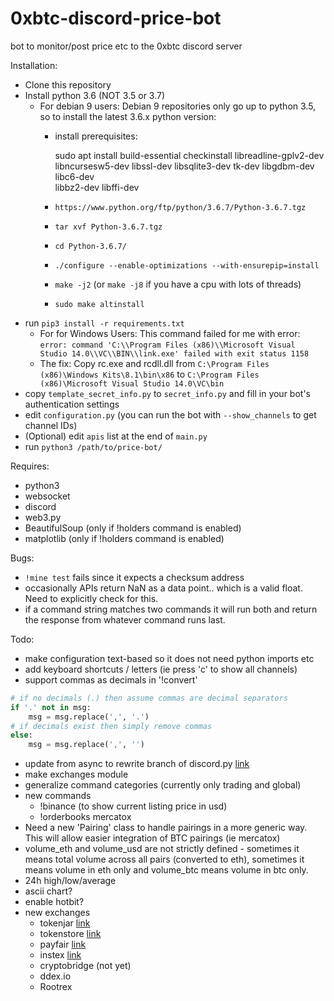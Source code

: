 # 0xbtc-discord-price-bot
bot to monitor/post price etc to the 0xbtc discord server

Installation:

 - Clone this repository
 - Install python 3.6 (NOT 3.5 or 3.7)
   - For debian 9 users: Debian 9 repositories only go up to python 3.5, so to
     install the latest 3.6.x python version:
     - install prerequisites:

         sudo apt install build-essential checkinstall libreadline-gplv2-dev \
         libncursesw5-dev libssl-dev libsqlite3-dev tk-dev libgdbm-dev libc6-dev \
         libbz2-dev libffi-dev

     - `https://www.python.org/ftp/python/3.6.7/Python-3.6.7.tgz`
     - `tar xvf Python-3.6.7.tgz`
     - `cd Python-3.6.7/`
     - `./configure --enable-optimizations --with-ensurepip=install`
     - `make -j2` (or `make -j8` if you have a cpu with lots of threads)
     - `sudo make altinstall`
 - run `pip3 install -r requirements.txt`
   - For for Windows Users: This command failed for me with error:
   `error: command 'C:\\Program Files (x86)\\Microsoft Visual Studio 14.0\\VC\\BIN\\link.exe' failed with exit status 1158`
   - The fix: Copy rc.exe and rcdll.dll from `C:\Program Files (x86)\Windows Kits\8.1\bin\x86` to `C:\Program Files (x86)\Microsoft Visual Studio 14.0\VC\bin`
 - copy `template_secret_info.py` to `secret_info.py` and fill in your bot's authentication settings
 - edit `configuration.py` (you can run the bot with `--show_channels` to get channel IDs)
 - (Optional) edit `apis` list at the end of `main.py`
 - run `python3 /path/to/price-bot/`


Requires:
 - python3
 - websocket
 - discord
 - web3.py
 - BeautifulSoup (only if !holders command is enabled)
 - matplotlib (only if !holders command is enabled)

Bugs:
 - `!mine test` fails since it expects a checksum address
 - occasionally APIs return NaN as a data point.. which is a valid float. Need
   to explicitly check for this.
 - if a command string matches two commands it will run both and return
   the response from whatever command runs last.

Todo:
 - make configuration text-based so it does not need python imports etc
 - add keyboard shortcuts / letters (ie press 'c' to show all channels)
 - support commas as decimals in '!convert'
 
```python
# if no decimals (.) then assume commas are decimal separators
if '.' not in msg:
    msg = msg.replace(',', '.')
# if decimals exist then simply remove commas
else:
    msg = msg.replace(',', '')
```

 - update from async to rewrite branch of discord.py [link](https://github.com/TheTrain2000/async2rewrite)
 - make exchanges module
 - generalize command categories (currently only trading and global)
 - new commands
   - !binance (to show current listing price in usd)
   - !orderbooks mercatox
 - Need a new 'Pairing' class to handle pairings in a more generic way. This
   will allow easier integration of BTC pairings (ie mercatox)
 - volume_eth and volume_usd are not strictly defined - sometimes it means total
   volume across all pairs (converted to eth), sometimes it means volume in eth
   only and volume_btc means volume in btc only.
 - 24h high/low/average
 - ascii chart?
 - enable hotbit?
 - new exchanges
   - tokenjar [link](https://tokenjar.io/0xbtc)
   - tokenstore [link](https://token.store/trade/0xBTC)
   - payfair [link](https://payfair.io/?coin=0XBTC&tradeType=sell&currency=USD)
   - instex [link](https://app.instex.io/0xBTC-WETH)
   - cryptobridge (not yet)
   - ddex.io
   - Rootrex
